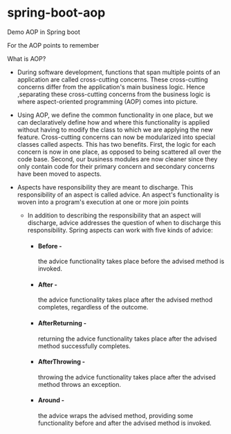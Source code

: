 # spring-boot-aop
Demo AOP in Spring boot

For the AOP points to remember

What is AOP?

* During software development, functions that span multiple points of an application are called cross-cutting concerns. These cross-cutting concerns differ from the application's main business logic. Hence ,separating these cross-cutting concerns from the business logic is where aspect-oriented programming (AOP) comes into picture.  

* Using AOP, we define the common functionality in one place, but we can declaratively define how and where this functionality is applied without having to modify the class to which we are applying the new feature. Cross-cutting concerns can now be modularized into special classes called aspects. This has two benefits. First, the logic for each concern is now in one place, as opposed to being scattered all over the code base. Second, our business modules are now cleaner since they only contain code for their primary concern and secondary concerns have been moved to aspects.

* Aspects have responsibility they are meant to discharge. This responsibility of an aspect is called advice. An aspect's functionality is woven into a program's execution at one or more join points

  * In addition to describing the responsibility that an aspect will discharge, advice addresses the question of when to discharge this responsibility. Spring aspects can work with five kinds of advice:
      * #### Before - ####  
        the advice functionality takes place before the advised method is invoked.
      * #### After - #### 
        the advice functionality takes place after the advised method completes, regardless of the outcome.
      * #### AfterReturning - #### 
        returning the advice functionality takes place after the advised method successfully completes.
      * #### AfterThrowing - #### 
        throwing the advice functionality takes place after the advised method throws an exception.
      * #### Around - #### 
        the advice wraps the advised method, providing some functionality before and after the advised method is invoked.
